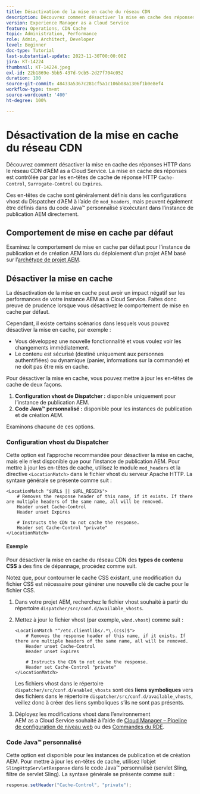 ```yaml
---
title: Désactivation de la mise en cache du réseau CDN
description: Découvrez comment désactiver la mise en cache des réponses HTTP dans le réseau CDN d’AEM as a Cloud Service.
version: Experience Manager as a Cloud Service
feature: Operations, CDN Cache
topic: Administration, Performance
role: Admin, Architect, Developer
level: Beginner
doc-type: Tutorial
last-substantial-update: 2023-11-30T00:00:00Z
jira: KT-14224
thumbnail: KT-14224.jpeg
exl-id: 22b1869e-5bb5-437d-9cb5-2d27f704c052
duration: 100
source-git-commit: 48433a5367c281cf5a1c106b08a1306f1b0e8ef4
workflow-type: tm+mt
source-wordcount: '400'
ht-degree: 100%

---
```


# Désactivation de la mise en cache du réseau CDN

Découvrez comment désactiver la mise en cache des réponses HTTP dans le réseau CDN d’AEM as a Cloud Service. La mise en cache des réponses est contrôlée par par les en-têtes de cache de réponse HTTP `Cache-Control`, `Surrogate-Control` ou `Expires`.

Ces en-têtes de cache sont généralement définis dans les configurations vhost du Dispatcher d’AEM à l’aide de `mod_headers`, mais peuvent également être définis dans du code Java™ personnalisé s’exécutant dans l’instance de publication AEM directement.

## Comportement de mise en cache par défaut

Examinez le comportement de mise en cache par défaut pour l’instance de publication et de création AEM lors du déploiement d’un projet AEM basé sur l’[archétype de projet AEM](./enable-caching.md#default-caching-behavior).

## Désactiver la mise en cache

La désactivation de la mise en cache peut avoir un impact négatif sur les performances de votre instance AEM as a Cloud Service. Faites donc preuve de prudence lorsque vous désactivez le comportement de mise en cache par défaut.

Cependant, il existe certains scénarios dans lesquels vous pouvez désactiver la mise en cache, par exemple :

- Vous développez une nouvelle fonctionnalité et vous voulez voir les changements immédiatement.
- Le contenu est sécurisé (destiné uniquement aux personnes authentifiées) ou dynamique (panier, informations sur la commande) et ne doit pas être mis en cache.

Pour désactiver la mise en cache, vous pouvez mettre à jour les en-têtes de cache de deux façons.

1. **Configuration vhost de Dispatcher :** disponible uniquement pour l’instance de publication AEM.
1. **Code Java™ personnalisé :** disponible pour les instances de publication et de création AEM.

Examinons chacune de ces options.

### Configuration vhost du Dispatcher

Cette option est l’approche recommandée pour désactiver la mise en cache, mais elle n’est disponible que pour l’instance de publication AEM. Pour mettre à jour les en-têtes de cache, utilisez le module `mod_headers` et la directive `<LocationMatch>` dans le fichier vhost du serveur Apache HTTP. La syntaxe générale se présente comme suit :

```
<LocationMatch "$URL$ || $URL_REGEX$">
    # Removes the response header of this name, if it exists. If there are multiple headers of the same name, all will be removed.
    Header unset Cache-Control
    Header unset Expires

    # Instructs the CDN to not cache the response.
    Header set Cache-Control "private"
</LocationMatch>
```

#### Exemple

Pour désactiver la mise en cache du réseau CDN des **types de contenu CSS** à des fins de dépannage, procédez comme suit.

Notez que, pour contourner le cache CSS existant, une modification du fichier CSS est nécessaire pour générer une nouvelle clé de cache pour le fichier CSS.

1. Dans votre projet AEM, recherchez le fichier vhost souhaité à partir du répertoire `dispatcher/src/conf.d/available_vhosts`.
1. Mettez à jour le fichier vhost (par exemple, `wknd.vhost`) comme suit :

   ```
   <LocationMatch "^/etc.clientlibs/.*\.(css)$">
       # Removes the response header of this name, if it exists. If there are multiple headers of the same name, all will be removed.
       Header unset Cache-Control
       Header unset Expires
   
       # Instructs the CDN to not cache the response.
       Header set Cache-Control "private"
   </LocationMatch>
   ```

   Les fichiers vhost dans le répertoire `dispatcher/src/conf.d/enabled_vhosts` sont des **liens symboliques** vers des fichiers dans le répertoire `dispatcher/src/conf.d/available_vhosts`, veillez donc à créer des liens symboliques s’ils ne sont pas présents.
1. Déployez les modifications vhost dans l’environnement AEM as a Cloud Service souhaité à l’aide de [Cloud Manager – Pipeline de configuration de niveau web](https://experienceleague.adobe.com/docs/experience-manager-cloud-service/content/implementing/using-cloud-manager/cicd-pipelines/introduction-ci-cd-pipelines.html?lang=fr#web-tier-config-pipelines) ou des [Commandes du RDE](https://experienceleague.adobe.com/docs/experience-manager-learn/cloud-service/developing/rde/how-to-use.html?lang=fr#deploy-apache-or-dispatcher-configuration).

### Code Java™ personnalisé

Cette option est disponible pour les instances de publication et de création AEM. Pour mettre à jour les en-têtes de cache, utilisez l’objet `SlingHttpServletResponse` dans le code Java™ personnalisé (servlet Sling, filtre de servlet Sling). La syntaxe générale se présente comme suit :

```java
response.setHeader("Cache-Control", "private");
```
